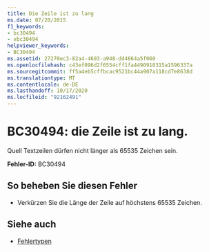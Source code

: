 ```yaml
---
title: Die Zeile ist zu lang
ms.date: 07/20/2015
f1_keywords:
- bc30494
- vbc30494
helpviewer_keywords:
- BC30494
ms.assetid: 27270ec3-82a4-4693-a948-dd4664a5f060
ms.openlocfilehash: c43ef096d2f6554cff1fa4490910315a1596337a
ms.sourcegitcommit: ff5a4eb5cffbcac9521bc44a907a118cd7e8638d
ms.translationtype: MT
ms.contentlocale: de-DE
ms.lasthandoff: 10/17/2020
ms.locfileid: "92162491"
---
```

# <a name="bc30494-line-is-too-long"></a>BC30494: die Zeile ist zu lang.

Quell Textzeilen dürfen nicht länger als 65535 Zeichen sein.

 **Fehler-ID:** BC30494

## <a name="to-correct-this-error"></a>So beheben Sie diesen Fehler

- Verkürzen Sie die Länge der Zeile auf höchstens 65535 Zeichen.

## <a name="see-also"></a>Siehe auch

- [Fehlertypen](../../programming-guide/language-features/error-types.md)
